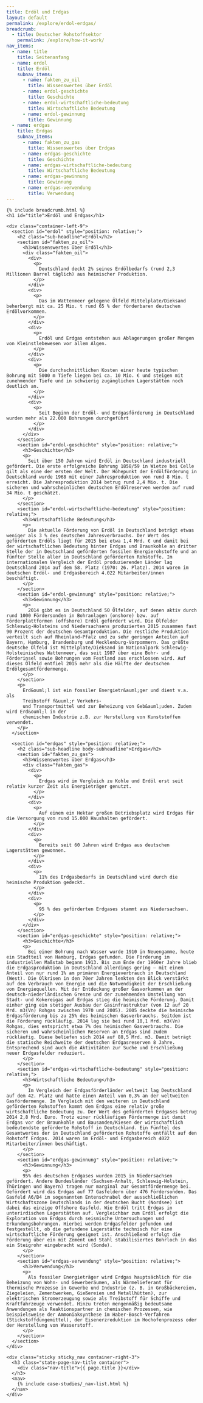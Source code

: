 ```yaml
---
title: Erdöl und Erdgas
layout: default
permalink: /explore/erdol-erdgas/
breadcrumb:
  - title: Deutscher Rohstoffsektor
    permalink: /explore/how-it-work/
nav_items:
  - name: title
    title: Seitenanfang
  - name: erdol
    title: Erdöl
    subnav_items:
      - name: fakten_zu_oil
        title: Wissenswertes über Erdöl
      - name: erdol-geschichte
        title: Geschichte
      - name: erdol-wirtschaftliche-bedeutung
        title: Wirtschaftliche Bedeutung
      - name: erdol-gewinnung
        title: Gewinnung
  - name: erdgas
    title: Erdgas
    subnav_items:
      - name: fakten_zu_gas
        title: Wissenswertes über Erdgas
      - name: erdgas-geschichte
        title: Geschichte
      - name: erdgas-wirtschaftliche-bedeutung
        title: Wirtschaftliche Bedeutung
      - name: erdgas-gewinnung
        title: Gewinnung
      - name: erdgas-verwendung
        title: Verwendung
---
```

<link rel="stylesheet" type="text/css" href="{{ site.baseurl_root }}/css/slick-theme.css"/>
<link rel="stylesheet" type="text/css" href="//cdn.jsdelivr.net/jquery.slick/1.6.0/slick.css"/>

<main class="container-page-wrapper layout-state-pages">
  <section class="container" style="position: relative;">

    {% include breadcrumb.html %}
    <h1 id="title">Erdöl und Erdgas</h1>

    <div class="container-left-9">
      <section id="erdol" style="position: relative;">
        <h2 class="sub-headline">Erdöl</h2>
        <section id="fakten_zu_oil">
          <h3>Wissenswertes über Erdöl</h3>
          <div class="fakten_oil">
            <div>
              <p>
                Deutschland deckt 2% seines Erdölbedarfs (rund 2,3 Millionen Barrel täglich) aus heimischer Produktion.
              </p>
            </div>
            <div>
              <p>
                Das im Wattenmeer gelegene Ölfeld Mittelplate/Dieksand beherbergt mit ca. 25 Mio. t rund 65 % der förderbaren deutschen Erdölvorkommen.
              </p>
            </div>
            <div>
              <p>
                Erdöl und Erdgas entstehen aus Ablagerungen großer Mengen von Kleinstlebewesen vor allem Algen.
              </p>
            </div>
            <div>
              <p>
                Die durchschnittlichen Kosten einer heute typischen Bohrung mit 5000 m Tiefe liegen bei ca. 10 Mio. € und steigen mit zunehmender Tiefe und in schwierig zugänglichen Lagerstätten noch deutlich an.
              </p>
            </div>
            <div>
              <p>
                Seit Beginn der Erdöl- und Erdgasförderung in Deutschland wurden mehr als 22.000 Bohrungen durchgeführt
              </p>
            </div>
          </div>
        </section>
        <section id="erdol-geschichte" style="position: relative;">
          <h3>Geschichte</h3>
          <p>
            Seit über 150 Jahren wird Erdöl in Deutschland industriell gefördert. Die erste erfolgreiche Bohrung 1858/59 in Wietze bei Celle gilt als eine der ersten der Welt. Der Höhepunkt der Erdölförderung in Deutschland wurde 1968 mit einer Jahresproduktion von rund 8 Mio. t erreicht. Die Jahresproduktion 2014 betrug rund 2,4 Mio. t. Die sicheren und wahrscheinlichen deutschen Erdölreserven werden auf rund 34 Mio. t geschätzt.
          </p>
        </section>
        <section id="erdol-wirtschaftliche-bedeutung" style="position: relative;">
          <h3>Wirtschaftliche Bedeutung</h3>
          <p>
            Die aktuelle Förderung von Erdöl in Deutschland beträgt etwas weniger als 3 % des deutschen Jahresverbrauchs. Der Wert des geförderten Erdöls liegt für 2015 bei etwa 1,4 Mrd. € und damit bei der wirtschaftlichen Bedeutung hinter Erdgas und Braunkohle an dritter Stelle der in Deutschland geförderten fossilen Energierohstoffe und an fünfter Stelle aller in Deutschland geförderten Rohstoffe. Im internationalen Vergleich der Erdöl produzierenden Länder lag Deutschland 2014 auf dem 58. Platz (1970: 26. Platz). 2014 waren im deutschen Erdöl- und Erdgasbereich 4.022 Mitarbeiter/innen beschäftigt.
          </p>
        </section>
        <section id="erdol-gewinnung" style="position: relative;">
          <h3>Gewinnung</h3>
          <p>
            2014 gibt es in Deutschland 50 Ölfelder, auf denen aktiv durch rund 1000 Fördersonden in Bohranlagen (onshore) bzw. auf Förderplattformen (offshore) Erdöl gefördert wird. Die Ölfelder Schleswig-Holsteins und Niedersachsens produzierten 2015 zusammen fast 90 Prozent der deutschen Gesamtproduktion. Die restliche Produktion verteilt sich auf Rheinland-Pfalz und zu sehr geringen Anteilen auf Bayern, Hamburg, Brandenburg und Mecklenburg-Vorpommern. Das größte deutsche Ölfeld ist Mittelplate/Dieksand im Nationalpark Schleswig-Holsteinisches Wattenmeer, das seit 1987 über eine Bohr- und Förderinsel sowie Bohrungen vom Festland aus erschlossen wird. Auf dieses Ölfeld entfiel 2015 mehr als die Hälfte der deutschen Erdölgesamtfördermenge.
          </p>
        </section>
        <p>
          Erd&ouml;l ist ein fossiler Energietr&auml;ger und dient v.a. als
          Treibstoff f&uuml;r Verkehrs-
          und Transportmittel und zur Beheizung von Geb&auml;uden. Zudem wird Erd&ouml;l in der
          chemischen Industrie z.B. zur Herstellung von Kunststoffen verwendet.
        </p>
      </section>

      <section id="erdgas" style="position: relative;">
        <h2 class="sub-headline body-subheadline">Erdgas</h2>
        <section id="fakten_zu_gas">
          <h3>Wissenswertes über Erdgas</h3>
          <div class="fakten_gas">
            <div>
              <p>
                Erdgas wird im Vergleich zu Kohle und Erdöl erst seit relativ kurzer Zeit als Energieträger genutzt.
              </p>
            </div>
            <div>
              <p>
                Auf einem ein Hektar großen Betriebsplatz wird Erdgas für die Versorgung von rund 15.000 Haushalten gefördert.
              </p>
            </div>
            <div>
              <p>
                Bereits seit 60 Jahren wird Erdgas aus deutschen Lagerstätten gewonnen.
              </p>
            </div>
            <div>
              <p>
                11% des Erdgasbedarfs in Deutschland wird durch die heimische Produktion gedeckt.
              </p>
            </div>
            <div>
              <p>
                95 % des geförderten Erdgases stammt aus Niedersachsen.
              </p>
            </div>
          </div>
        </section>
        <section id="erdgas-geschichte" style="position: relative;">
          <h3>Geschichte</h3>
          <p>
            Bei einer Bohrung nach Wasser wurde 1910 in Neuengamme, heute ein Stadtteil von Hamburg, Erdgas gefunden. Die Förderung im industriellen Maßstab begann 1913. Bis zum Ende der 1960er Jahre blieb die Erdgasproduktion in Deutschland allerdings gering – mit einem Anteil von nur rund 1% am primären Energieverbrauch in Deutschland (West). Die Ölkrisen in den 70er Jahren lenkten den Blick verstärkt auf den Verbrauch von Energie und die Notwendigkeit der Erschließung von Energiequellen. Mit der Entdeckung großer Gasvorkommen an der deutsch-niederländischen Grenze und der zunehmenden Umstellung von Stadt- und Kokereigas auf Erdgas stieg die heimische Förderung. Damit einher ging ein stetiger Ausbau der Gasinfrastruktur (von 12 auf 20 Mrd. m3(Vn) Rohgas zwischen 1970 und 2005). 2005 deckte die heimische Erdgasförderung bis zu 25% des heimischen Gasverbrauchs. Seitdem ist die Förderung rückläufig. 2014 lag sie bei rund 10,1 Mrd. m3(Vn) Rohgas, dies entspricht etwa 7% des heimischen Gasverbrauchs. Die sicheren und wahrscheinlichen Reserven an Erdgas sind zudem rückläufig. Diese beliefen sich 2014 auf 88,5 Mrd. m3. Damit beträgt die statische Reichweite der deutschen Erdgasreserven 8 Jahre. Entsprechend sind auch die Aktivitäten zur Suche und Erschließung neuer Erdgasfelder reduziert.
          </p>
        </section>
        <section id="erdgas-wirtschaftliche-bedeutung" style="position: relative;">
          <h3>Wirtschaftliche Bedeutung</h3>
          <p>
            Im Vergleich der Erdgasförderländer weltweit lag Deutschland auf dem 42. Platz und hatte einen Anteil von 0,3% an der weltweiten Gasfördermenge. Im Vergleich mit den weiteren in Deutschland geförderten Rohstoffen kommt dem Erdgas eine relativ große wirtschaftliche Bedeutung zu. Der Wert des geförderten Erdgases betrug 2014 2,8 Mrd. Euro. Trotz einer rückläufigen Fördermenge ist damit Erdgas vor der Braunkohle und Bausanden/Kiesen der wirtschaftlich bedeutendste geförderte Rohstoff in Deutschland. Ein Fünftel des Gesamtwertes der in Deutschland geförderten Rohstoffe entfällt auf den Rohstoff Erdgas. 2014 waren im Erdöl- und Erdgasbereich 4022  Mitarbeiter/innen beschäftigt.
          </p>
        </section>
        <section id="erdgas-gewinnung" style="position: relative;">
          <h3>Gewinnung</h3>
          <p>
          95% des deutschen Erdgases wurden 2015 in Niedersachsen gefördert. Andere Bundesländer (Sachsen-Anhalt, Schleswig-Holstein, Thüringen und Bayern) tragen nur marginal zur Gesamtfördermenge bei. Gefördert wird das Erdgas auf 77 Gasfeldern über 476 Fördersonden. Das Gasfeld A6/B4 im sogenannten Entenschnabel der ausschließlichen Wirtschaftszone Deutschlands in der deutschen Bucht (Nordsee) ist dabei das einzige Offshore Gasfeld. Wie Erdöl tritt Erdgas in unterirdischen Lagerstätten auf. Vergleichbar zum Erdöl erfolgt die Exploration von Erdgas durch seismische Untersuchungen und Erkundungsbohrungen. Hierbei werden Erdgasfelder gefunden und festgestellt, ob die gefundene Lagerstätte technisch für eine wirtschaftliche Förderung geeignet ist. Anschließend erfolgt die Förderung über ein mit Zement und Stahl stabilisiertes Bohrloch in das ein Steigrohr eingebracht wird (Sonde).
          </p>
        </section>
        <section id="erdgas-verwendung" style="position: relative;">
          <h3>Verwendung</h3>
          <p>
            Als fossiler Energieträger wird Erdgas hauptsächlich für die Beheizung von Wohn- und Gewerberäumen, als Wärmelieferant für thermische Prozesse in Gewerbe und Industrie (z. B. in Großbäckereien, Ziegeleien, Zementwerken, Gießereien und Metallhütten), zur elektrischen Stromerzeugung sowie als Treibstoff für Schiffe und Kraftfahrzeuge verwendet. Hinzu treten mengenmäßig bedeutsame Anwendungen als Reaktionspartner in chemischen Prozessen, wie beispielsweise der Ammoniaksynthese im Haber-Bosch-Verfahren (Stickstoffdüngemittel), der Eisenerzreduktion im Hochofenprozess oder der Herstellung von Wasserstoff.
          </p>
        </section>
      </section>
    </div>

    <div class="sticky sticky_nav container-right-3">
      <h3 class="state-page-nav-title container">
        <div class="nav-title">{{ page.title }}</div>
      </h3>
      <nav>
        {% include case-studies/_nav-list.html %}
      </nav>
    </div>
  </section>
</main>

<script src="https://ajax.googleapis.com/ajax/libs/jquery/1.12.4/jquery.min.js"></script>
<script type="text/javascript" src="//cdn.jsdelivr.net/jquery.slick/1.6.0/slick.min.js"></script>
<script type="text/javascript" src="{{ site.baseurl_root }}/js/lib/static.min.js" charset="utf-8"></script>

<script type="text/javascript">
    $(document).ready(function(){
      $('.fakten_oil').slick({
        dots: true,
        speed: 500
      });
      $('.fakten_gas').slick({
        dots: true,
        speed: 500
      });
    });
</script>
